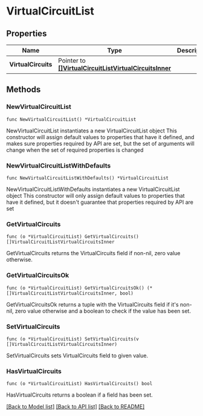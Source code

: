 # VirtualCircuitList

## Properties

Name | Type | Description | Notes
------------ | ------------- | ------------- | -------------
**VirtualCircuits** | Pointer to [**[]VirtualCircuitListVirtualCircuitsInner**](VirtualCircuitListVirtualCircuitsInner.md) |  | [optional] 

## Methods

### NewVirtualCircuitList

`func NewVirtualCircuitList() *VirtualCircuitList`

NewVirtualCircuitList instantiates a new VirtualCircuitList object
This constructor will assign default values to properties that have it defined,
and makes sure properties required by API are set, but the set of arguments
will change when the set of required properties is changed

### NewVirtualCircuitListWithDefaults

`func NewVirtualCircuitListWithDefaults() *VirtualCircuitList`

NewVirtualCircuitListWithDefaults instantiates a new VirtualCircuitList object
This constructor will only assign default values to properties that have it defined,
but it doesn't guarantee that properties required by API are set

### GetVirtualCircuits

`func (o *VirtualCircuitList) GetVirtualCircuits() []VirtualCircuitListVirtualCircuitsInner`

GetVirtualCircuits returns the VirtualCircuits field if non-nil, zero value otherwise.

### GetVirtualCircuitsOk

`func (o *VirtualCircuitList) GetVirtualCircuitsOk() (*[]VirtualCircuitListVirtualCircuitsInner, bool)`

GetVirtualCircuitsOk returns a tuple with the VirtualCircuits field if it's non-nil, zero value otherwise
and a boolean to check if the value has been set.

### SetVirtualCircuits

`func (o *VirtualCircuitList) SetVirtualCircuits(v []VirtualCircuitListVirtualCircuitsInner)`

SetVirtualCircuits sets VirtualCircuits field to given value.

### HasVirtualCircuits

`func (o *VirtualCircuitList) HasVirtualCircuits() bool`

HasVirtualCircuits returns a boolean if a field has been set.


[[Back to Model list]](../README.md#documentation-for-models) [[Back to API list]](../README.md#documentation-for-api-endpoints) [[Back to README]](../README.md)


